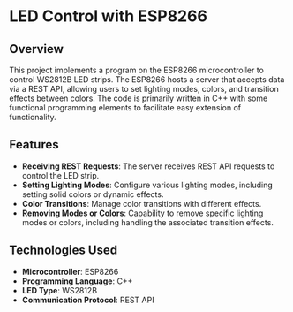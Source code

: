 # LED Control with ESP8266

## Overview

This project implements a program on the ESP8266 microcontroller to control WS2812B LED strips. The ESP8266 hosts a server that accepts data via a REST API, allowing users to set lighting modes, colors, and transition effects between colors. The code is primarily written in C++ with some functional programming elements to facilitate easy extension of functionality.

## Features

- **Receiving REST Requests**: The server receives REST API requests to control the LED strip.
- **Setting Lighting Modes**: Configure various lighting modes, including setting solid colors or dynamic effects.
- **Color Transitions**: Manage color transitions with different effects.
- **Removing Modes or Colors**: Capability to remove specific lighting modes or colors, including handling the associated transition effects.

## Technologies Used

- **Microcontroller**: ESP8266
- **Programming Language**: C++
- **LED Type**: WS2812B
- **Communication Protocol**: REST API

